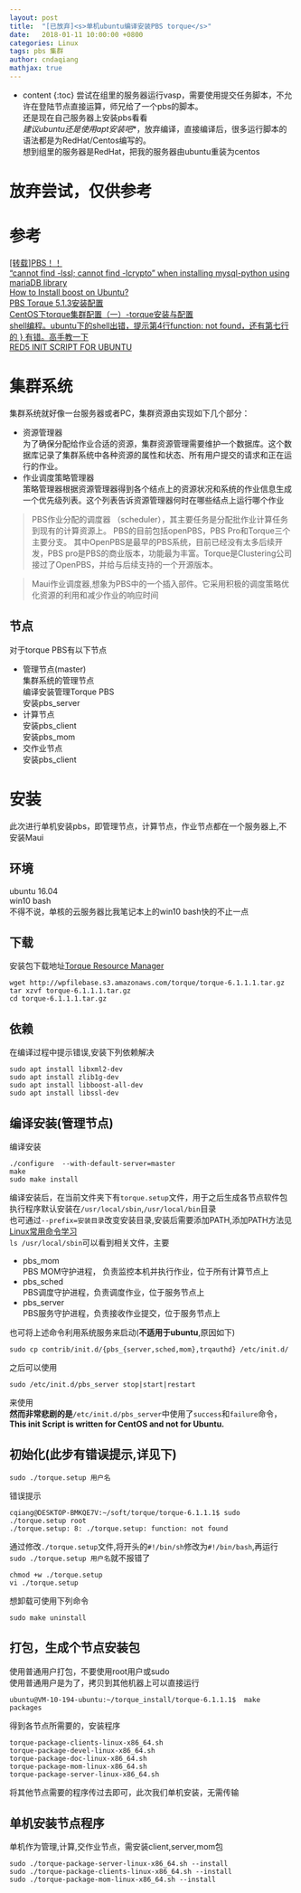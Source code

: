 ```yaml
---
layout: post
title:  "[已放弃]<s>单机ubuntu编译安装PBS torque</s>"
date:   2018-01-11 10:00:00 +0800
categories: Linux
tags: pbs 集群
author: cndaqiang
mathjax: true
---
```

* content
{:toc}
尝试在组里的服务器运行vasp，需要使用提交任务脚本，不允许在登陆节点直接运算，师兄给了一个pbs的脚本。<br>
还是现在自己服务器上安装pbs看看<br>
*建议ubuntu还是使用apt安装吧**，放弃编译，直接编译后，很多运行脚本的语法都是为RedHat/Centos编写的。<br>
想到组里的服务器是RedHat，把我的服务器由ubuntu重装为centos<br>




# 放弃尝试，仅供参考
# 参考
[[转载]PBS！！](http://blog.sciencenet.cn/blog-478347-395684.html)
<br>[“cannot find -lssl; cannot find -lcrypto” when installing mysql-python using mariaDB library](https://stackoverflow.com/questions/25979525/cannot-find-lssl-cannot-find-lcrypto-when-installing-mysql-python-using-mar)
<br>[How to Install boost on Ubuntu?
](https://stackoverflow.com/questions/12578499/how-to-install-boost-on-ubuntu/12578564#12578564?newreg=1035048611464711a0444542ec818276)
<br>[PBS Torque 5.1.3安装配置](http://blog.51cto.com/rabbitjian/1862678)
<br>[CentOS下torque集群配置（一）-torque安装与配置](http://blog.csdn.net/dream_angel_z/article/details/44225669)
<br>[shell编程。ubuntu下的shell出错，提示第4行function: not found，还有第七行的 } 有错。高手教一下](https://zhidao.baidu.com/question/328528962.html)
<br>[RED5 INIT SCRIPT FOR UBUNTU](https://www.panda-os.com/blog/2013/06/red5-init-script-for-ubuntu/)


# 集群系统
集群系统就好像一台服务器或者PC，集群资源由实现如下几个部分：
- 资源管理器
<br>为了确保分配给作业合适的资源，集群资源管理需要维护一个数据库。这个数据库记录了集群系统中各种资源的属性和状态、所有用户提交的请求和正在运行的作业。
- 作业调度策略管理器
<br>策略管理器根据资源管理器得到各个结点上的资源状况和系统的作业信息生成一个优先级列表。这个列表告诉资源管理器何时在哪些结点上运行哪个作业

>PBS作业分配的调度器 （scheduler），其主要任务是分配批作业计算任务到现有的计算资源上。 PBS的目前包括openPBS，PBS Pro和Torque三个主要分支。 其中OpenPBS是最早的PBS系统，目前已经没有太多后续开发，PBS pro是PBS的商业版本，功能最为丰富。Torque是Clustering公司接过了OpenPBS，并给与后续支持的一个开源版本。

>Maui作业调度器,想象为PBS中的一个插入部件。它采用积极的调度策略优化资源的利用和减少作业的响应时间


## 节点
对于torque PBS有以下节点
- 管理节点(master)
<br>集群系统的管理节点
<br>编译安装管理Torque PBS
<br>安装pbs_server
- 计算节点
<br>安装pbs_client
<br>安装pbs_mom
- 交作业节点
<br>安装pbs_client


# 安装
此次进行单机安装pbs，即管理节点，计算节点，作业节点都在一个服务器上,不安装Maui

## 环境
ubuntu 16.04
<br> win10 bash
<br>不得不说，单核的云服务器比我笔记本上的win10 bash快的不止一点
## 下载
安装包下载地址[Torque Resource Manager](http://www.adaptivecomputing.com/products/open-source/torque/)
```
wget http://wpfilebase.s3.amazonaws.com/torque/torque-6.1.1.1.tar.gz
tar xzvf torque-6.1.1.1.tar.gz
cd torque-6.1.1.1.tar.gz
```
## 依赖
在编译过程中提示错误,安装下列依赖解决
```
sudo apt install libxml2-dev
sudo apt install zlib1g-dev
sudo apt install libboost-all-dev
sudo apt install libssl-dev
```




## 编译安装(管理节点)
编译安装
```
./configure  --with-default-server=master
make
sudo make install
```

编译安装后，在当前文件夹下有`torque.setup`文件，用于之后生成各节点软件包
<br>执行程序默认安装在`/usr/local/sbin`,`/usr/local/bin`目录
<br>也可通过`--prefix=安装目录`改变安装目录,安装后需要添加PATH,添加PATH方法见[Linux常用命令学习](https://cndaqiang.github.io/2017/09/10/linux-command/)
<br>`ls /usr/local/sbin`可以看到相关文件，主要
- pbs_mom 
<br>PBS MOM守护进程， 负责监控本机并执行作业，位于所有计算节点上
- pbs_sched
<br>PBS调度守护进程，负责调度作业，位于服务节点上
- pbs_server
<br>PBS服务守护进程，负责接收作业提交，位于服务节点上

也可将上述命令利用系统服务来启动(**不适用于ubuntu**,原因如下)
```
sudo cp contrib/init.d/{pbs_{server,sched,mom},trqauthd} /etc/init.d/
```
之后可以使用
```
sudo /etc/init.d/pbs_server stop|start|restart
```
来使用
<br>
**然而非常悲剧的是**`/etc/init.d/pbs_server`中使用了`success`和`failure`命令， **This init Script is written for CentOS and not for Ubuntu.**


## 初始化(此步有错误提示,详见下)
```
sudo ./torque.setup 用户名
```
错误提示
```
cqiang@DESKTOP-BMKQE7V:~/soft/torque/torque-6.1.1.1$ sudo ./torque.setup root
./torque.setup: 8: ./torque.setup: function: not found
```
通过修改`./torque.setup`文件,将开头的`#!/bin/sh`修改为`#!/bin/bash`,再运行`sudo ./torque.setup 用户名`就不报错了
```
chmod +w ./torque.setup
vi ./torque.setup
```
想卸载可使用下列命令
```
sudo make uninstall
```

## 打包，生成个节点安装包
使用普通用户打包，不要使用root用户或sudo
<br>使用普通用户是为了，拷贝到其他机器上可以直接运行
```
ubuntu@VM-10-194-ubuntu:~/torque_install/torque-6.1.1.1$  make packages
```
得到各节点所需要的，安装程序
```
torque-package-clients-linux-x86_64.sh
torque-package-devel-linux-x86_64.sh
torque-package-doc-linux-x86_64.sh
torque-package-mom-linux-x86_64.sh
torque-package-server-linux-x86_64.sh
```
将其他节点需要的程序传过去即可，此次我们单机安装，无需传输


## 单机安装节点程序
单机作为管理,计算,交作业节点，需安装client,server,mom包
```
sudo ./torque-package-server-linux-x86_64.sh --install
sudo ./torque-package-clients-linux-x86_64.sh --install
sudo ./torque-package-mom-linux-x86_64.sh --install
```








